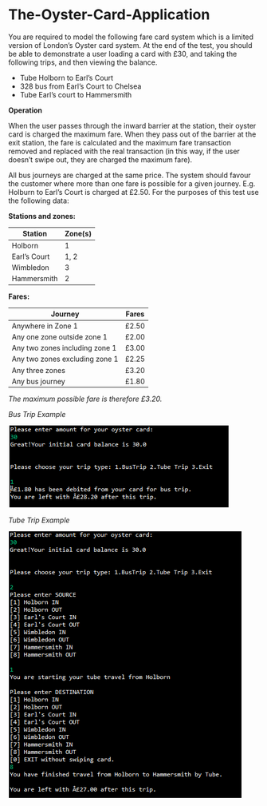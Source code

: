 # The-Oyster-Card-Application

You are required to model the following fare card system which is a limited version of
London’s Oyster card system. At the end of the test, you should be able to demonstrate a
user loading a card with £30, and taking the following trips, and then viewing the balance.
  - Tube Holborn to Earl’s Court
  - 328 bus from Earl’s Court to Chelsea
  - Tube Earl’s court to Hammersmith
  
  **Operation**
  
When the user passes through the inward barrier at the station, their oyster card is charged
the maximum fare.
When they pass out of the barrier at the exit station, the fare is calculated and the maximum
fare transaction removed and replaced with the real transaction (in this way, if the user
doesn’t swipe out, they are charged the maximum fare).

All bus journeys are charged at the same price.
The system should favour the customer where more than one fare is possible for a given
journey. E.g. Holburn to Earl’s Court is charged at £2.50.
For the purposes of this test use the following data:

**Stations and zones:**

| Station | Zone(s) |
| ------ | ------ |
| Holborn | 1 |
| Earl’s Court | 1, 2 |
| Wimbledon | 3 |
| Hammersmith | 2 |

**Fares:**

| Journey | Fares |
| ------ | ------ |
| Anywhere in Zone 1 | £2.50 |
| Any one zone outside zone 1 | £2.00 |
| Any two zones including zone 1 | £3.00 |
| Any two zones excluding zone 1 | £2.25 |
| Any three zones | £3.20 |
| Any bus journey | £1.80 |

*The maximum possible fare is therefore £3.20.*

*Bus Trip Example*

<img src="https://github.com/ujjalsatpathy/The-Oyster-Card-Application/blob/master/BusTrip.png" />

*Tube Trip Example*

<img src="https://github.com/ujjalsatpathy/The-Oyster-Card-Application/blob/master/TubeTrip.png" />
